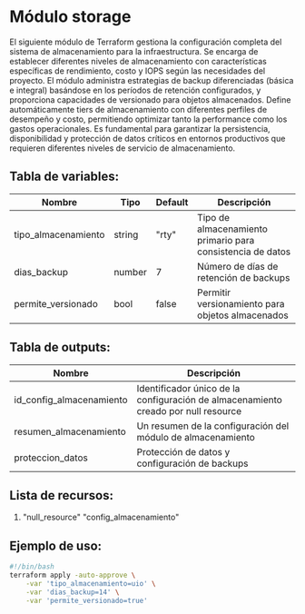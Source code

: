 # Módulo storage

El siguiente módulo de Terraform gestiona la configuración completa del sistema de almacenamiento para la infraestructura. Se encarga de establecer diferentes niveles de almacenamiento con características específicas de rendimiento, costo y IOPS según las necesidades del proyecto. El módulo administra estrategias de backup diferenciadas (básica e integral) basándose en los períodos de retención configurados, y proporciona capacidades de versionado para objetos almacenados. Define automáticamente tiers de almacenamiento con diferentes perfiles de desempeño y costo, permitiendo optimizar tanto la performance como los gastos operacionales. Es fundamental para garantizar la persistencia, disponibilidad y protección de datos críticos en entornos productivos que requieren diferentes niveles de servicio de almacenamiento.

## Tabla de variables:
| Nombre | Tipo | Default | Descripción |
|--------|------|---------|-------------|
| tipo_almacenamiento | string | "rty" | Tipo de almacenamiento primario para consistencia de datos |
| dias_backup | number | 7 | Número de días de retención de backups |
| permite_versionado | bool | false | Permitir versionamiento para objetos almacenados |

## Tabla de outputs:
| Nombre | Descripción |
|--------|-------------|
| id_config_almacenamiento | Identificador único de la configuración de almacenamiento creado por null resource |
| resumen_almacenamiento | Un resumen de la configuración del módulo de almacenamiento |
| proteccion_datos | Protección de datos y configuración de backups |

## Lista de recursos:
1. "null_resource" "config_almacenamiento" 

## Ejemplo de uso:
```bash
#!/bin/bash
terraform apply -auto-approve \
    -var 'tipo_almacenamiento=uio' \
    -var 'dias_backup=14' \
    -var 'permite_versionado=true'
```
